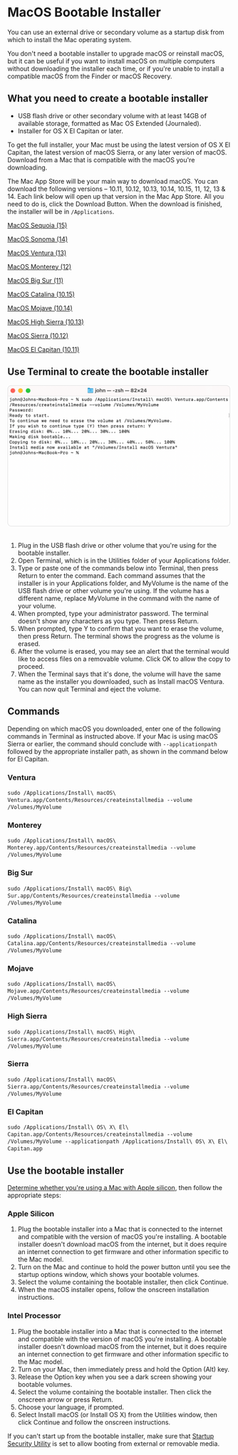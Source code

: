 # MacOS Bootable Installer

You can use an external drive or secondary volume as a startup disk from which to install the Mac operating system.

You don't need a bootable installer to upgrade macOS or reinstall macOS, but it can be useful if you want to install macOS on multiple computers without downloading the installer each time, or if you're unable to install a compatible macOS from the Finder or macOS Recovery.

## What you need to create a bootable installer

- USB flash drive or other secondary volume with at least 14GB of available storage, formatted as Mac OS Extended (Journaled).
- Installer for OS X El Capitan or later.

To get the full installer, your Mac must be using the latest version of OS X El Capitan, the latest version of macOS Sierra, or any later version of macOS. Download from a Mac that is compatible with the macOS you're downloading.

The Mac App Store will be your main way to download macOS. You can download the following versions – 10.11, 10.12, 10.13, 10.14, 10.15, 11, 12, 13 & 14. Each link below will open up that version in the Mac App Store. All you need to do is, click the Download Button. When the download is finished, the installer will be in ```/Applications```.

[MacOS Sequoia (15)](https://apps.apple.com/us/app/macos-sequoia/id6596773750?mt=12)

[MacOS Sonoma (14)](https://apps.apple.com/us/app/macos-sonoma/id6450717509)

[MacOS Ventura (13)](https://apps.apple.com/us/app/macos-ventura/id1638787999)

[MacOS Monterey (12)](https://apps.apple.com/us/app/macos-monterey/id1576738294)

[MacOS Big Sur (11)](https://apps.apple.com/us/app/macos-big-sur/id1526878132?mt=12)

[MacOS Catalina (10.15)](https://apps.apple.com/us/app/macos-catalina/id1466841314?mt=12)

[MacOS Mojave (10.14)](https://apps.apple.com/us/app/macos-mojave/id1398502828?mt=12)

[MacOS High Sierra (10.13)](https://apps.apple.com/us/app/macos-high-sierra/id1246284741)

[MacOS Sierra (10.12)](https://apps.apple.com/us/app/macos-sierra/id1127487414)

[MacOS El Capitan (10.11)](https://apps.apple.com/us/app/os-x-el-capitan/id1147835434?mt=12)

## Use Terminal to create the bootable installer

<div align="left">
    <img src="Images/screenshot.png" alt="First Image" width="500" /></a>   
</div>
</br>

<ol>
<li> Plug in the USB flash drive or other volume that you're using for the bootable installer. </li>
<li> Open Terminal, which is in the Utilities folder of your Applications folder. </li>
<li> Type or paste one of the commands below into Terminal, then press Return to enter the command. Each command assumes that the installer is in your Applications folder, and MyVolume is the name of the USB flash drive or other volume you're using. If the volume has a different name, replace MyVolume in the command with the name of your volume. </li>
<li> When prompted, type your administrator password. The terminal doesn't show any characters as you type. Then press Return. </li>
<li> When prompted, type Y to confirm that you want to erase the volume, then press Return. The terminal shows the progress as the volume is erased. </li>
<li> After the volume is erased, you may see an alert that the terminal would like to access files on a removable volume. Click OK to allow the copy to proceed. </li>
<li> When the Terminal says that it's done, the volume will have the same name as the installer you downloaded, such as Install macOS Ventura. You can now quit Terminal and eject the volume. </li>
</ol>

## Commands

Depending on which macOS you downloaded, enter one of the following commands in Terminal as instructed above.
If your Mac is using macOS Sierra or earlier, the command should conclude with ```--applicationpath``` followed by the appropriate installer path, as shown in the command below for El Capitan.

### Ventura
```
sudo /Applications/Install\ macOS\ Ventura.app/Contents/Resources/createinstallmedia --volume /Volumes/MyVolume
```
### Monterey
```
sudo /Applications/Install\ macOS\ Monterey.app/Contents/Resources/createinstallmedia --volume /Volumes/MyVolume
```
### Big Sur
```
sudo /Applications/Install\ macOS\ Big\ Sur.app/Contents/Resources/createinstallmedia --volume /Volumes/MyVolume
```
### Catalina
```
sudo /Applications/Install\ macOS\ Catalina.app/Contents/Resources/createinstallmedia --volume /Volumes/MyVolume
```
### Mojave
```
sudo /Applications/Install\ macOS\ Mojave.app/Contents/Resources/createinstallmedia --volume /Volumes/MyVolume
```
### High Sierra
```
sudo /Applications/Install\ macOS\ High\ Sierra.app/Contents/Resources/createinstallmedia --volume /Volumes/MyVolume
```
### Sierra
```
sudo /Applications/Install\ macOS\ Sierra.app/Contents/Resources/createinstallmedia --volume /Volumes/MyVolume
```
### El Capitan
```
sudo /Applications/Install\ OS\ X\ El\ Capitan.app/Contents/Resources/createinstallmedia --volume /Volumes/MyVolume --applicationpath /Applications/Install\ OS\ X\ El\ Capitan.app
```
## Use the bootable installer

[Determine whether you're using a Mac with Apple silicon](https://support.apple.com/en-us/HT211814), then follow the appropriate steps:

### Apple Silicon

<ol>
<li> Plug the bootable installer into a Mac that is connected to the internet and compatible with the version of macOS you're installing. A bootable installer doesn't download macOS from the internet, but it does require an internet connection to get firmware and other information specific to the Mac model. </li>
<li> Turn on the Mac and continue to hold the power button until you see the startup options window, which shows your bootable volumes. </li>
<li> Select the volume containing the bootable installer, then click Continue. </li>
<li> When the macOS installer opens, follow the onscreen installation instructions. </li>
</ol>

### Intel Processor

<ol>
<li> Plug the bootable installer into a Mac that is connected to the internet and compatible with the version of macOS you're installing. A bootable installer doesn't download macOS from the internet, but it does require an internet connection to get firmware and other information specific to the Mac model. </li>
<li> Turn on your Mac, then immediately press and hold the Option (Alt) key. </li>
<li> Release the Option key when you see a dark screen showing your bootable volumes. </li>
<li> Select the volume containing the bootable installer. Then click the onscreen arrow or press Return. </li>
<li> Choose your language, if prompted. </li>
<li> Select Install macOS (or Install OS X) from the Utilities window, then click Continue and follow the onscreen instructions. </li>
</ol>

If you can't start up from the bootable installer, make sure that [Startup Security Utility](https://support.apple.com/en-us/HT208198) is set to allow booting from external or removable media.








